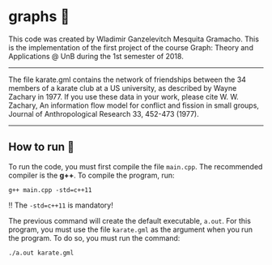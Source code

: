 # graphs :balloon:
This code was created by Wladimir Ganzelevitch Mesquita Gramacho. This is the implementation of the first project of the course Graph: Theory and Applications @ UnB during the 1st semester of 2018.

----
The file karate.gml contains the network of friendships between the 34
members of a karate club at a US university, as described by Wayne Zachary
in 1977.  If you use these data in your work, please cite W. W. Zachary, An
information flow model for conflict and fission in small groups, Journal of
Anthropological Research 33, 452-473 (1977).

-----

## How to run :runner:
To run the code, you must first compile the file `main.cpp`. The recommended compiler is the **g++**. To compile the program, run:

```
g++ main.cpp -std=c++11
```

:bangbang: The `-std=c++11` is mandatory!

The previous command will create the default executable, `a.out`. For this program, you must use the file `karate.gml` as the argument when you run the program. To do so, you must run the command:

```
./a.out karate.gml
```
